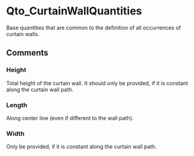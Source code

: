 # Qto_CurtainWallQuantities

Base quantities that are common to the definition of all occurrences of curtain walls.


## Comments

### Height

Total height of the curtain wall. It should only be provided, if it is constant along the curtain wall path.

### Length

Along center line (even if different to the wall path).

### Width

Only be provided, if it is constant along the curtain wall path.

